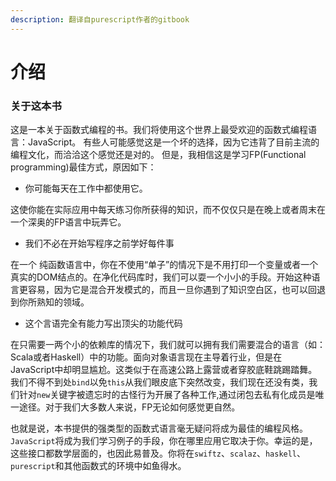 ```yaml
---
description: 翻译自purescript作者的gitbook
---
```


# 介绍

### 关于这本书

这是一本关于函数式编程的书。我们将使用这个世界上最受欢迎的函数式编程语言：JavaScript。 有些人可能感觉这是一个坏的选择，因为它违背了目前主流的编程文化，而洽洽这个感觉还是对的。 但是，我相信这是学习FP\(Functional programming\)最佳方式，原因如下：

* 你可能每天在工作中都使用它。

这使你能在实际应用中每天练习你所获得的知识，而不仅仅只是在晚上或者周末在一个深奥的FP语言中玩弄它。

* 我们不必在开始写程序之前学好每件事

在一个 纯函数语言中，你在不使用“单子”的情况下是不用打印一个变量或者一个真实的DOM结点的。在净化代码库时，我们可以耍一个小小的手段。开始这种语言更容易，因为它是混合开发模式的，而且一旦你遇到了知识空白区，也可以回退到你所熟知的领域。

* 这个言语完全有能力写出顶尖的功能代码

在只需要一两个小的依赖库的情况下，我们就可以拥有我们需要混合的语言（如：Scala或者Haskell）中的功能。面向对象语言现在主导着行业，但是在JavaScript中却明显尴尬。这类似于在高速公路上露营或者穿胶底鞋跳踢踏舞。我们不得不到处`bind`以免`this`从我们眼皮底下突然改变，我们现在还没有类，我们针对`new`关键字被遗忘时的古怪行为开展了各种工作,通过闭包去私有化成员是唯一途径。对于我们大多数人来说，FP无论如何感觉更自然。

也就是说，本书提供的强类型的函数式语言毫无疑问将成为最佳的编程风格。`JavaScript`将成为我们学习例子的手段，你在哪里应用它取决于你。幸运的是，这些接口都数学层面的，也因此易普及。你将在`swiftz`、`scalaz`、`haskell`、`purescript`和其他函数式的环境中如鱼得水。

